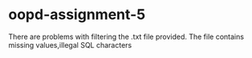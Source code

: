 # oopd-assignment-5
There are problems with filtering the .txt file provided.
The file contains missing values,illegal SQL characters
